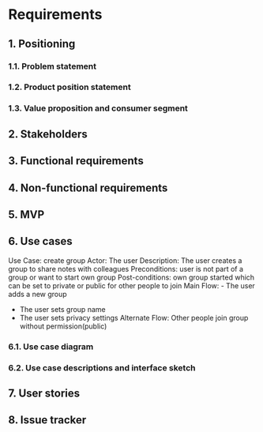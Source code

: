 # Requirements

## 1. Positioning
### 1.1. Problem statement

### 1.2. Product position statement

### 1.3. Value proposition and consumer segment


## 2. Stakeholders


## 3. Functional requirements


## 4. Non-functional requirements


## 5. MVP


## 6. Use cases
Use Case: create group
Actor: The user
Description: The user creates a group to share notes with colleagues
Preconditions: user is not part of a group or want to start own group
Post-conditions: own group started which can be set to private or public for other people to join
Main Flow: - The user adds a new group
- The user sets group name
- The user sets privacy settings
Alternate Flow: 
Other people join group without permission(public)

### 6.1. Use case diagram

### 6.2. Use case descriptions and interface sketch


## 7. User stories


## 8. Issue tracker
